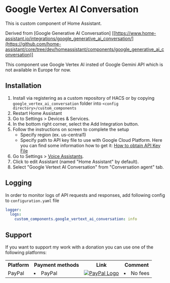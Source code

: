 # Google Vertex AI Conversation
This is custom component of Home Assistant.

Derived from [Google Generative AI Conversation] [[https://www.home-assistant.io/integrations/google_generative_ai_conversation/](https://github.com/home-assistant/core/tree/dev/homeassistant/components/google_generative_ai_conversation)]


This component use Google Vertex AI insted of Google Gemini API which is not available in Europe for now.

## Installation
1. Install via registering as a custom repository of HACS or by copying `google_vertex_ai_conversation` folder into `<config directory>/custom_components`
2. Restart Home Assistant
3. Go to Settings > Devices & Services.
4. In the bottom right corner, select the Add Integration button.
5. Follow the instructions on screen to complete the setup
   - Specify region (ex. us-central1)
   - Specify path to API key file to use with Google Cloud Platform. Here you can find some information how to get it: [How to obtain API Key File](https://www.home-assistant.io/integrations/google_cloud#obtaining-an-api-key)
7. Go to Settings > [Voice Assistants](https://my.home-assistant.io/redirect/voice_assistants/).
8. Click to edit Assistant (named "Home Assistant" by default).
9. Select "Google Vertext AI Conversation" from "Conversation agent" tab.

## Logging
In order to monitor logs of API requests and responses, add following config to `configuration.yaml` file

```yaml
logger:
  logs:
    custom_components.google_vertext_ai_conversation: info
```

## Support
If you want to support my work with a donation you can use one of the following platforms:

<table>
  <tr>
    <th>Platform</th>
    <th>Payment methods</th>
    <th>Link</th>
    <th>Comment</th>
  </tr>
  <tr>
    <td>PayPal</td>
    <td>
      <li>PayPal</li>
    </td>
    <td>
      <a href="https://paypal.me/Stochlinski" target="_blank"><img src="https://www.paypalobjects.com/webstatic/mktg/logo/pp_cc_mark_37x23.jpg" border="0" alt="PayPal Logo" height="35px" style="height: auto !important;width: auto !important;"></a>
    </td>
    <td>
      <li>No fees</li>
    </td>
  </tr>
</table>


[paypal_me_shield]: https://img.shields.io/static/v1.svg?label=%20&message=PayPal.Me&logo=paypal

[paypal_me]: https://paypal.me/Stochlinski

<!-- piotrmachowski_support_links_end -->